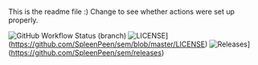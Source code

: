 This is the readme file :)
Change to see whether actions were set up properly.

![GitHub Workflow Status (branch)](https://img.shields.io/github/actions/workflow/status/SpleenPeen/sem/main.yml?branch=master)
![LICENSE](https://img.shields.io/github/license/SpleenPeen/sem.svg?style=flat-square)](https://github.com/SpleenPeen/sem/blob/master/LICENSE)
![Releases](https://img.shields.io/github/release/SpleenPeen/sem/all.svg?style=flat-square)](https://github.com/SpleenPeen/sem/releases)